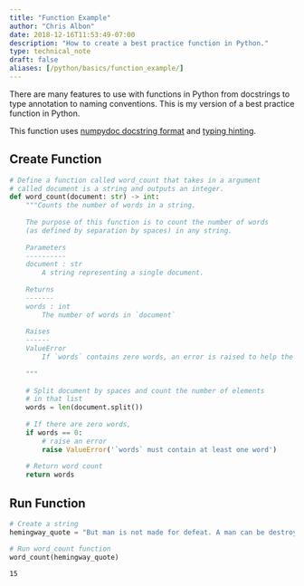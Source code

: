 ```yaml
---
title: "Function Example"
author: "Chris Albon"
date: 2018-12-16T11:53:49-07:00
description: "How to create a best practice function in Python."
type: technical_note
draft: false
aliases: [/python/basics/function_example/]
---
```

There are many features to use with functions in Python from docstrings to type annotation to naming conventions. This is my version of a best practice function in Python.

This function uses [numpydoc docstring format](https://numpydoc.readthedocs.io/en/latest/format.html) and [typing hinting](https://docs.python.org/3/library/typing.html).

## Create Function


```python
# Define a function called word_count that takes in a argument 
# called document is a string and outputs an integer.
def word_count(document: str) -> int:
    """Counts the number of words in a string.
    
    The purpose of this function is to count the number of words 
    (as defined by separation by spaces) in any string.
    
    Parameters
    ----------
    document : str
        A string representing a single document.
    
    Returns
    -------
    words : int
        The number of words in `document`
        
    Raises
    ------
    ValueError
        If `words` contains zero words, an error is raised to help the user.
        
    """
    
    # Split document by spaces and count the number of elements
    # in that list
    words = len(document.split()) 
    
    # If there are zero words,
    if words == 0:
        # raise an error
        raise ValueError('`words` must contain at least one word')
    
    # Return word count
    return words
```

## Run Function


```python
# Create a string
hemingway_quote = "But man is not made for defeat. A man can be destroyed but not defeated."

# Run word_count function
word_count(hemingway_quote)
```




    15


